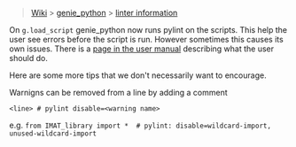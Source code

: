 > [Wiki](Home) > [genie_python](genie_python) > [linter information](genie_python-linter)

On `g.load_script` genie_python now runs pylint on the scripts. This help the user see errors before the script is run. However sometimes this causes its own issues. There is a [page in the user manual](https://github.com/ISISComputingGroup/ibex_user_manual/wiki/Error-Checking-Troubleshooting) describing what the user should do.

Here are some more tips that we don't necessarily want to encourage. 

Warnigns can be removed from a line by adding a comment

`<line> # pylint disable=<warning name>`

e.g. `from IMAT_library import *  # pylint: disable=wildcard-import, unused-wildcard-import`

